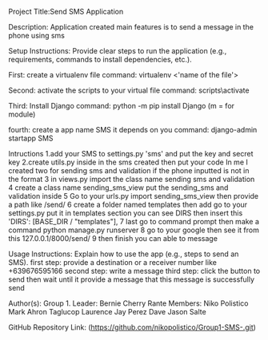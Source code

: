 Project Title:Send SMS Application


Description: Application created main features is to send a message in the phone using sms

Setup Instructions: Provide clear steps to run the application (e.g., requirements, commands to install dependencies, etc.).

First: create a virtualenv file
command: virtualenv <'name of the file'>

Second: activate the scripts to your virtual file
command: scripts\activate

Third: Install Django
command: python -m pip install Django (m = for module)

fourth: create a app name SMS it depends on you
command: django-admin startapp SMS

Intructions
1.add your SMS to settings.py 'sms' and put the key and secret key 
2.create utils.py inside in the sms created then put your code
In me I created two for sending sms and validation if the phone inputted is not in the format
3 in views.py import the class name sending sms and validation 
4 create a class name sending_sms_view put the sending_sms and validation inside 
5 Go to your urls.py import sending_sms_view then provide a path like /send/
6 create a folder named templates then add go to your settings.py put it in templates section
you can see DIRS then insert this 'DIRS': [BASE_DIR / "templates"],
7 last go to command prompt then make a command 
python manage.py runserver
8 go to your google then see it from this 127.0.0.1/8000/send/
9 then finish you can able to message

Usage Instructions: Explain how to use the app (e.g., steps to send an SMS).
first step: provide a destination or a receiver number like +639676595166
second step: write a message 
third step: click the button to send then wait until it provide a message that this message is successfully send

Author(s): Group 1.
Leader: Bernie Cherry Rante
Members:
    Niko Polistico
    Mark Ahron Taglucop
    Laurence Jay Perez
    Dave Jason Salte

GitHub Repository Link: (https://github.com/nikopolistico/Group1-SMS-.git)
